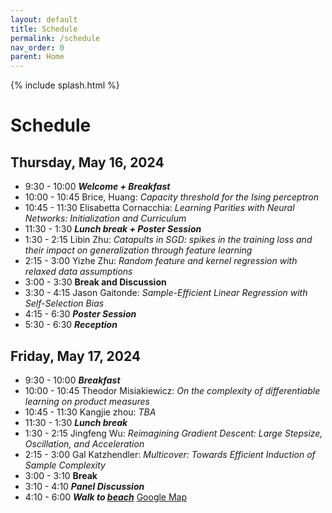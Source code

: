 ```yaml
---
layout: default
title: Schedule
permalink: /schedule
nav_order: 0
parent: Home
---
```


{% include splash.html %}

# Schedule

## Thursday, May 16, 2024
- 9:30 - 10:00  ***Welcome + Breakfast***
- 10:00 - 10:45 Brice, Huang: *Capacity threshold for the Ising perceptron*
- 10:45 - 11:30 Elisabetta Cornacchia: *Learning Parities with Neural Networks: Initialization and Curriculum*
- 11:30 - 1:30  ***Lunch break + Poster Session***
- 1:30 - 2:15   Libin Zhu: *Catapults in SGD: spikes in the training loss and their impact on generalization through feature learning*
- 2:15 - 3:00   Yizhe Zhu: *Random feature and kernel regression with relaxed data assumptions*
- 3:00 - 3:30   **Break and Discussion**
- 3:30 - 4:15   Jason Gaitonde: *Sample-Efficient Linear Regression with Self-Selection Bias*
- 4:15 - 6:30   ***Poster Session***
- 5:30 - 6:30   ***Reception***

## Friday, May 17, 2024
- 9:30 - 10:00 ***Breakfast***
- 10:00 - 10:45 Theodor Misiakiewicz: *On the complexity of differentiable learning on product measures*
- 10:45 - 11:30 Kangjie zhou: *TBA*
- 11:30 - 1:30 ***Lunch break***
- 1:30 - 2:15 Jingfeng Wu: *Reimagining Gradient Descent: Large Stepsize, Oscillation, and Acceleration*
- 2:15 - 3:00 Gal Katzhendler: *Multicover: Towards Efficient Induction of Sample Complexity*
- 3:00 - 3:10 **Break**
- 3:10 - 4:10 ***Panel Discussion***
- 4:10 - 6:00 ***Walk to [beach](https://media.cntraveler.com/photos/606f6f1dac52332b71f171af/16:9/w_2560,c_limit/639571857)*** [Google Map](https://www.google.com/maps/place/Citizens+Trail/@32.8898715,-117.2537759,17z/data=!4m14!1m7!3m6!1s0x80dc0693080cb29b:0x8f244f06aa6472e0!2sTorrey+Pines+Gliderport!8m2!3d32.889867!4d-117.251201!16s%2Fm%2F04gvgnd!3m5!1s0x80dc06911fe5bd29:0xc823c8051d17c49e!8m2!3d32.8882047!4d-117.2512848!16s%2Fg%2F11gg6b79lt?entry=ttu)

